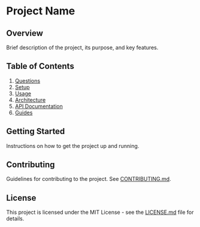 # Project Name

## Overview
Brief description of the project, its purpose, and key features.

## Table of Contents
1. [Questions](blob/main/Questions.md)
2. [Setup](docs/setup.md)
3. [Usage](docs/usage.md)
4. [Architecture](docs/architecture.md)
5. [API Documentation](docs/api/overview.md)
6. [Guides](docs/guides/user-guide.md)

## Getting Started
Instructions on how to get the project up and running.

## Contributing
Guidelines for contributing to the project. See [CONTRIBUTING.md](CONTRIBUTING.md).

## License
This project is licensed under the MIT License - see the [LICENSE.md](LICENSE.md) file for details.
